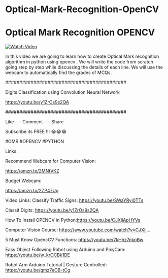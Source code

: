 # Optical-Mark-Recognition-OpenCV
# Optical Mark Recognition OPENCV



[![Watch Video](https://github.com/murtazahassan/Optical-Mark-Recognition-OPENCV/blob/master/Thumbnail.jpg)](https://youtu.be/0IqCOPlGBTs)

In this video we are going to learn how to create Optical Mark recognition algorithm in python using opencv . We will write the code from scratch going step by step while discussing the details of each line. We will use the webcam to automatically find the grades of MCQs. 

###########################################

Digits Classification using Convolution Neural Network

https://youtu.be/y1ZrOs9s2QA

###########################################


Like --- Comment --- Share 

Subscribe its FREE !!! 😂😂😂


#OMR
#OPENCV 
#PYTHON

Links:

Recommend Webcam for Computer Vision:

https://amzn.to/2MNtVKZ

Budget Webcam:

https://amzn.to/2ZP47Ug


Video Links:
Classify Traffic Signs: https://youtu.be/SWaYRyi0TTs

Classit Digits: https://youtu.be/y1ZrOs9s2QA

How To Install OPENCV in Python:https://youtu.be/CJXIjApHYVs

Computer Vision Course:
https://www.youtube.com/watch?v=CJXIj...

5 Must Know OpencCV Functions:
https://youtu.be/7kHhz7nkpBw

Easy Object Following Robot using Arduino and PixyCam:
https://youtu.be/w_krOCBk1DE

Robot Arm Arduino Tutorial | Gesture Controlled:
https://youtu.be/gmz7eOB-tCg

